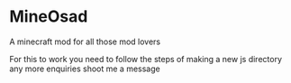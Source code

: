 # MineOsad
A minecraft mod for all those mod lovers


For this to work you need to follow the steps of making a new js directory any more enquiries shoot me a message
